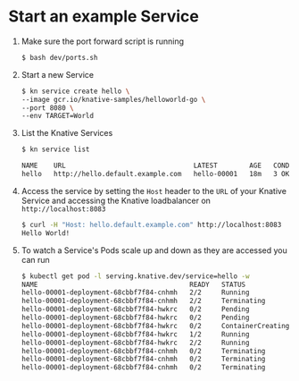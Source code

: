 # Start an example Service

1. Make sure the port forward script is running

    ```bash
    $ bash dev/ports.sh
    ```

2. Start a new Service

    ```bash
    $ kn service create hello \
    --image gcr.io/knative-samples/helloworld-go \
    --port 8080 \
    --env TARGET=World
    ```

3. List the Knative Services

    ```bash
    $ kn service list

    NAME    URL                                LATEST        AGE   CONDITIONS   READY   REASON
    hello   http://hello.default.example.com   hello-00001   18m   3 OK / 3     True
    ```

4. Access the service by setting the `Host` header to the `URL` of your Knative Service and accessing the Knative loadbalancer on `http://localhost:8083`

    ```bash
    $ curl -H "Host: hello.default.example.com" http://localhost:8083
    Hello World!
    ```

5. To watch a Service's Pods scale up and down as they are accessed you can run

    ```bash
    $ kubectl get pod -l serving.knative.dev/service=hello -w
    NAME                                      READY   STATUS              RESTARTS   AGE
    hello-00001-deployment-68cbbf7f84-cnhmh   2/2     Running             0          45s
    hello-00001-deployment-68cbbf7f84-cnhmh   2/2     Terminating         0          63s
    hello-00001-deployment-68cbbf7f84-hwkrc   0/2     Pending             0          0s
    hello-00001-deployment-68cbbf7f84-hwkrc   0/2     Pending             0          0s
    hello-00001-deployment-68cbbf7f84-hwkrc   0/2     ContainerCreating   0          0s
    hello-00001-deployment-68cbbf7f84-hwkrc   1/2     Running             0          2s
    hello-00001-deployment-68cbbf7f84-hwkrc   2/2     Running             0          2s
    hello-00001-deployment-68cbbf7f84-cnhmh   0/2     Terminating         0          95s
    hello-00001-deployment-68cbbf7f84-cnhmh   0/2     Terminating         0          95s
    hello-00001-deployment-68cbbf7f84-cnhmh   0/2     Terminating         0          95s
    ```
